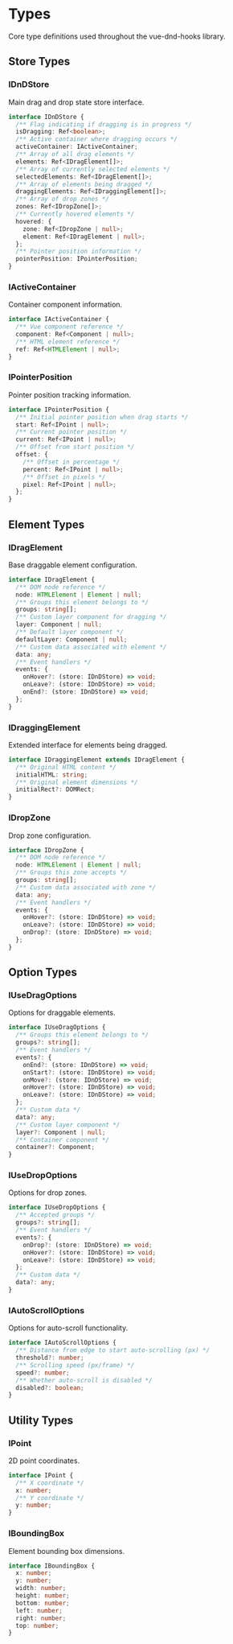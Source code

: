 # Types

Core type definitions used throughout the vue-dnd-hooks library.

## Store Types

### IDnDStore

Main drag and drop state store interface.

```ts
interface IDnDStore {
  /** Flag indicating if dragging is in progress */
  isDragging: Ref<boolean>;
  /** Active container where dragging occurs */
  activeContainer: IActiveContainer;
  /** Array of all drag elements */
  elements: Ref<IDragElement[]>;
  /** Array of currently selected elements */
  selectedElements: Ref<IDragElement[]>;
  /** Array of elements being dragged */
  draggingElements: Ref<IDraggingElement[]>;
  /** Array of drop zones */
  zones: Ref<IDropZone[]>;
  /** Currently hovered elements */
  hovered: {
    zone: Ref<IDropZone | null>;
    element: Ref<IDragElement | null>;
  };
  /** Pointer position information */
  pointerPosition: IPointerPosition;
}
```

### IActiveContainer

Container component information.

```ts
interface IActiveContainer {
  /** Vue component reference */
  component: Ref<Component | null>;
  /** HTML element reference */
  ref: Ref<HTMLElement | null>;
}
```

### IPointerPosition

Pointer position tracking information.

```ts
interface IPointerPosition {
  /** Initial pointer position when drag starts */
  start: Ref<IPoint | null>;
  /** Current pointer position */
  current: Ref<IPoint | null>;
  /** Offset from start position */
  offset: {
    /** Offset in percentage */
    percent: Ref<IPoint | null>;
    /** Offset in pixels */
    pixel: Ref<IPoint | null>;
  };
}
```

## Element Types

### IDragElement

Base draggable element configuration.

```ts
interface IDragElement {
  /** DOM node reference */
  node: HTMLElement | Element | null;
  /** Groups this element belongs to */
  groups: string[];
  /** Custom layer component for dragging */
  layer: Component | null;
  /** Default layer component */
  defaultLayer: Component | null;
  /** Custom data associated with element */
  data: any;
  /** Event handlers */
  events: {
    onHover?: (store: IDnDStore) => void;
    onLeave?: (store: IDnDStore) => void;
    onEnd?: (store: IDnDStore) => void;
  };
}
```

### IDraggingElement

Extended interface for elements being dragged.

```ts
interface IDraggingElement extends IDragElement {
  /** Original HTML content */
  initialHTML: string;
  /** Original element dimensions */
  initialRect?: DOMRect;
}
```

### IDropZone

Drop zone configuration.

```ts
interface IDropZone {
  /** DOM node reference */
  node: HTMLElement | Element | null;
  /** Groups this zone accepts */
  groups: string[];
  /** Custom data associated with zone */
  data: any;
  /** Event handlers */
  events: {
    onHover?: (store: IDnDStore) => void;
    onLeave?: (store: IDnDStore) => void;
    onDrop?: (store: IDnDStore) => void;
  };
}
```

## Option Types

### IUseDragOptions

Options for draggable elements.

```ts
interface IUseDragOptions {
  /** Groups this element belongs to */
  groups?: string[];
  /** Event handlers */
  events?: {
    onEnd?: (store: IDnDStore) => void;
    onStart?: (store: IDnDStore) => void;
    onMove?: (store: IDnDStore) => void;
    onHover?: (store: IDnDStore) => void;
    onLeave?: (store: IDnDStore) => void;
  };
  /** Custom data */
  data?: any;
  /** Custom layer component */
  layer?: Component | null;
  /** Container component */
  container?: Component;
}
```

### IUseDropOptions

Options for drop zones.

```ts
interface IUseDropOptions {
  /** Accepted groups */
  groups?: string[];
  /** Event handlers */
  events?: {
    onDrop?: (store: IDnDStore) => void;
    onHover?: (store: IDnDStore) => void;
    onLeave?: (store: IDnDStore) => void;
  };
  /** Custom data */
  data?: any;
}
```

### IAutoScrollOptions

Options for auto-scroll functionality.

```ts
interface IAutoScrollOptions {
  /** Distance from edge to start auto-scrolling (px) */
  threshold?: number;
  /** Scrolling speed (px/frame) */
  speed?: number;
  /** Whether auto-scroll is disabled */
  disabled?: boolean;
}
```

## Utility Types

### IPoint

2D point coordinates.

```ts
interface IPoint {
  /** X coordinate */
  x: number;
  /** Y coordinate */
  y: number;
}
```

### IBoundingBox

Element bounding box dimensions.

```ts
interface IBoundingBox {
  x: number;
  y: number;
  width: number;
  height: number;
  bottom: number;
  left: number;
  right: number;
  top: number;
}
```
